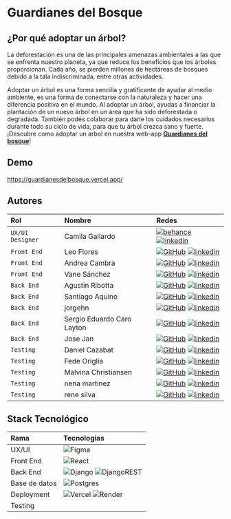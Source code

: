 # Guardianes del Bosque

## ¿Por qué adoptar un árbol?

La deforestación es una de las principales amenazas ambientales a las que se enfrenta nuestro planeta, ya que reduce los beneficios que los árboles proporcionan. Cada año, se pierden millones de hectáreas de bosques debido a la tala indiscriminada, entre otras actividades.

Adoptar un árbol es una forma sencilla y gratificante de ayudar al medio ambiente, es una forma de conectarse con la naturaleza y hacer una diferencia positiva en el mundo. Al adoptar un árbol, ayudas a financiar la plantación de un nuevo árbol en un área que ha sido deforestada o degradada. También podés colaborar para darle los cuidados necesarios durante todo su ciclo de vida, para que tu árbol crezca sano y fuerte.
¡Descubre como adoptar un arbol en nuestra web-app [**Guardianes del bosque**](https://guardianesdelbosque.vercel.app/)!


## Demo

https://guardianesdelbosque.vercel.app/

## Autores

| Rol               | Nombre              | Redes                                                                                                                    |
| :---------------- | :------------------ | :----------------------------------------------------------------------------------------------------------------------- |
| `UX/UI Designer`  | Camila Gallardo          | [![behance]](https://www.behance.net/) [![linkedin]](https://www.linkedin.com/in/)                                        |
| `Front End`       | Leo Flores               | [![GitHub]](https://github.com/) [![linkedin]](https://www.linkedin.com/in/)                            |
| `Front End`       | Andrea Cambra              | [![GitHub]](https://github.com/) [![linkedin]](https://www.linkedin.com/in/)                       |
| `Front End`       | Vane Sánchez           | [![GitHub]](https://github.com/) [![linkedin]](https://www.linkedin.com/in/)                       |
| `Back End`        | Agustin Ribotta       | [![GitHub]](https://github.com/) [![linkedin]](https://www.linkedin.com/in/)            |
| `Back End`        | Santiago Aquino         | [![GitHub]](https://github.com/Santiago-Aquino) [![linkedin]](https://www.linkedin.com/in/santiagoaquino-desarrollador/) |
| `Back End`        | jorgehn        | [![GitHub]](https://github.com/) [![linkedin]](https://www.linkedin.com/in/)      |
| `Back End`        | Sergio Eduardo Caro Layton        | [![GitHub]](https://github.com/) [![linkedin]](https://www.linkedin.com/in/)      |
| `Back End`        | Jose Jan         | [![GitHub]](https://github.com/) [![linkedin]](https://www.linkedin.com/in/)      |
| `Testing`        | Daniel Cazabat  | [![GitHub]](https://github.com/) [![linkedin]](https://www.linkedin.com/in/)      |
| `Testing`        | Fede Origlia | [![GitHub]](https://github.com/) [![linkedin]](https://www.linkedin.com/in/)      |
| `Testing`        | Malvina Christiansen | [![GitHub]](https://github.com/) [![linkedin]](https://www.linkedin.com/in/)      |
| `Testing`        | nena martinez  | [![GitHub]](https://github.com/) [![linkedin]](https://www.linkedin.com/in/)      |
| `Testing`        | rene silva  | [![GitHub]](https://github.com/) [![linkedin]](https://www.linkedin.com/in/)      |

## Stack Tecnológico

| Rama          | Tecnologías                                                  |
| :------------ | :----------------------------------------------------------- |
| UX/UI         | ![Figma][figma]                                              |
| Front End     | ![React][react] |
| Back End      | ![Django][django] ![DjangoREST][djangoREST] |
| Base de datos |  ![Postgres][postgres]                                       |
| Deployment    | ![Vercel][vercel] ![Render][render]                                           |
| Testing |   |

[behance]: https://img.shields.io/badge/Behance-1769ff?style=for-the-badge&logo=behance&logoColor=white
[linkedin]: https://img.shields.io/badge/linkedin-%230077B5.svg?style=for-the-badge&logo=linkedin&logoColor=white
[github]: https://img.shields.io/badge/github-%23121011.svg?style=for-the-badge&logo=github&logoColor=white
[figma]: https://img.shields.io/badge/figma-%23F24E1E.svg?style=for-the-badge&logo=figma&logoColor=white
[react]: https://img.shields.io/badge/react-%2320232a.svg?style=for-the-badge&logo=react&logoColor=%2361DAFB
[node]: https://img.shields.io/badge/node.js-6DA55F?style=for-the-badge&logo=node.js&logoColor=white
[vercel]: https://img.shields.io/badge/vercel-%23000000.svg?style=for-the-badge&logo=vercel&logoColor=white
[render]: https://img.shields.io/badge/Render-%46E3B7.svg?style=for-the-badge&logo=render&logoColor=white
[postman]: https://img.shields.io/badge/Postman-FF6C37?style=for-the-badge&logo=postman&logoColor=white
[testlink]: https://img.shields.io/badge/test_link-blue
[trello]: https://img.shields.io/badge/Trello-%23026AA7.svg?style=for-the-badge&logo=Trello&logoColor=white
[postgres]: https://img.shields.io/badge/postgres-%23316192.svg?style=for-the-badge&logo=postgresql&logoColor=white
[django]: https://img.shields.io/badge/django-%23092E20.svg?style=for-the-badge&logo=django&logoColor=white
[djangoREST]: https://img.shields.io/badge/DJANGO-REST-ff1709?style=for-the-badge&logo=django&logoColor=white&color=ff1709&labelColor=gray
[react]: https://img.shields.io/badge/react-%2320232a.svg?style=for-the-badge&logo=react&logoColor=%2361DAFB
